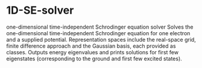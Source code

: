 # 1D-SE-solver
one-dimensional time-independent Schrodinger equation solver
Solves the one-dimensional time-independent Schrodinger equation for one electron and a supplied potential. Representation spaces include the real-space grid, finite difference approach and the Gaussian basis, each provided as classes. Outputs energy eigenvalues and prints solutions for first few eigenstates (corresponding to the ground and first few excited states).

